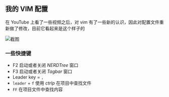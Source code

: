 ## 我的 VIM 配置

在 YouTube 上看了一些视频之后，对 vim 有了一些新的认识，因此对配置文件重新做了修改，目前它看起来是这个样子的

![截图](https://files.jiaozhu.net/blog/fgmz7.jpg)

### 一些快捷键

- F2 启动或者关闭 *NERDTree* 窗口
- F3 启动或者关闭 *Tagbar* 窗口
- Leader key = `,`
- `leader` + `f` 使用 *ctrlp* 在项目中查找文件
- `FF` 在项目文件中查找内容
